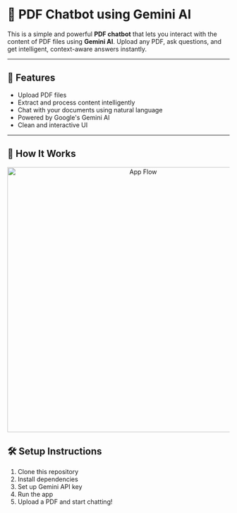# 📄 PDF Chatbot using Gemini AI

This is a simple and powerful **PDF chatbot** that lets you interact with the content of PDF files using **Gemini AI**. Upload any PDF, ask questions, and get intelligent, context-aware answers instantly.

---

## 🚀 Features

- Upload PDF files
- Extract and process content intelligently
- Chat with your documents using natural language
- Powered by Google's Gemini AI
- Clean and interactive UI

---

## 🧠 How It Works

<div align="center">  
  <img width="600" alt="App Flow" src="https://github.com/user-attachments/assets/c1a3f245-4b35-4639-b6a8-cdede7384975" />  
</div>


## 🛠️ Setup Instructions

1. Clone this repository
2. Install dependencies
3. Set up Gemini API key
4. Run the app
5. Upload a PDF and start chatting!

